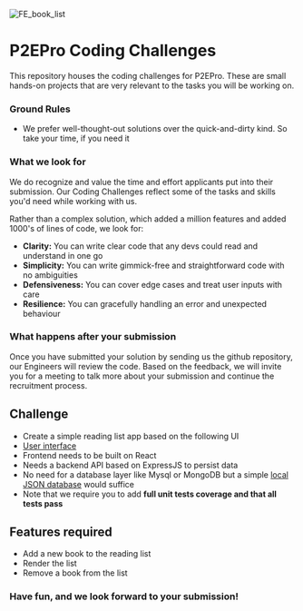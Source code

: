 ![FE_book_list](https://user-images.githubusercontent.com/8447368/159505647-4b8ab3a9-e582-47e6-af7e-30a63658ba82.PNG)

# P2EPro Coding Challenges

This repository houses the coding challenges for P2EPro. These are small hands-on projects that are very relevant to the tasks you will be working on.

### Ground Rules

- We prefer well-thought-out solutions over the quick-and-dirty kind. So take your time, if you need it

### What we look for

We do recognize and value the time and effort applicants put into their submission. Our Coding Challenges reflect some of the tasks and skills you'd need while working with us.

Rather than a complex solution, which added a million features and added 1000's of lines of code, we look for:

- **Clarity:** You can write clear code that any devs could read and understand in one go
- **Simplicity:** You can write gimmick-free and straightforward code with no ambiguities
- **Defensiveness:** You can cover edge cases and treat user inputs with care
- **Resilience:** You can gracefully handling an error and unexpected behaviour

### What happens after your submission

Once you have submitted your solution by sending us the github repository, our Engineers will review the code. Based on the feedback, we will invite you for a meeting to talk more about your submission and continue the recruitment process.

## Challenge

- Create a simple reading list app based on the following UI
- [User interface](https://i.imgur.com/QQMF3G9.png)
- Frontend needs to be built on React
- Needs a backend API based on ExpressJS to persist data
- No need for a database layer like Mysql or MongoDB but a simple [local JSON database](https://www.npmjs.com/package/lowdb) would suffice
- Note that we require you to add **full unit tests coverage and that all tests pass**

## Features required

- Add a new book to the reading list
- Render the list
- Remove a book from the list

### Have fun, and we look forward to your submission!
